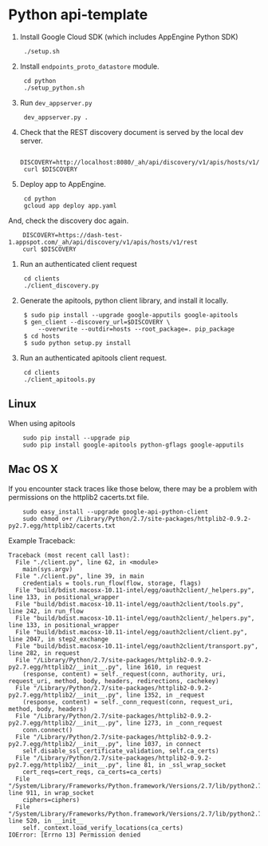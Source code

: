 # Python api-template

1. Install Google Cloud SDK (which includes AppEngine Python SDK)

        ./setup.sh

1. Install `endpoints_proto_datastore` module.

        cd python
        ./setup_python.sh

1. Run `dev_appserver.py`

        dev_appserver.py .

1. Check that the REST discovery document is served by the local dev server.

        DISCOVERY=http://localhost:8080/_ah/api/discovery/v1/apis/hosts/v1/rest
        curl $DISCOVERY

1. Deploy app to AppEngine.

		cd python
        gcloud app deploy app.yaml

  And, check the discovery doc again.

        DISCOVERY=https://dash-test-1.appspot.com/_ah/api/discovery/v1/apis/hosts/v1/rest
        curl $DISCOVERY

1. Run an authenticated client request

        cd clients
	    ./client_discovery.py

1. Generate the apitools, python client library, and install it locally.

        $ sudo pip install --upgrade google-apputils google-apitools
        $ gen_client --discovery_url=$DISCOVERY \
            --overwrite --outdir=hosts --root_package=. pip_package
	    $ cd hosts
	    $ sudo python setup.py install

1. Run an authenticated apitools client request.

        cd clients
	    ./client_apitools.py

## Linux

When using apitools

        sudo pip install --upgrade pip
        sudo pip install google-apitools python-gflags google-apputils

## Mac OS X

If you encounter stack traces like those below, there may be a problem with
permissions on the httplib2 cacerts.txt file.

        sudo easy_install --upgrade google-api-python-client
        sudo chmod o+r /Library/Python/2.7/site-packages/httplib2-0.9.2-py2.7.egg/httplib2/cacerts.txt

Example Traceback:

    Traceback (most recent call last):
      File "./client.py", line 62, in <module>
        main(sys.argv)
      File "./client.py", line 39, in main
        credentials = tools.run_flow(flow, storage, flags)
      File "build/bdist.macosx-10.11-intel/egg/oauth2client/_helpers.py", line 133, in positional_wrapper
      File "build/bdist.macosx-10.11-intel/egg/oauth2client/tools.py", line 242, in run_flow
      File "build/bdist.macosx-10.11-intel/egg/oauth2client/_helpers.py", line 133, in positional_wrapper
      File "build/bdist.macosx-10.11-intel/egg/oauth2client/client.py", line 2047, in step2_exchange
      File "build/bdist.macosx-10.11-intel/egg/oauth2client/transport.py", line 282, in request
      File "/Library/Python/2.7/site-packages/httplib2-0.9.2-py2.7.egg/httplib2/__init__.py", line 1610, in request
        (response, content) = self._request(conn, authority, uri, request_uri, method, body, headers, redirections, cachekey)
      File "/Library/Python/2.7/site-packages/httplib2-0.9.2-py2.7.egg/httplib2/__init__.py", line 1352, in _request
        (response, content) = self._conn_request(conn, request_uri, method, body, headers)
      File "/Library/Python/2.7/site-packages/httplib2-0.9.2-py2.7.egg/httplib2/__init__.py", line 1273, in _conn_request
        conn.connect()
      File "/Library/Python/2.7/site-packages/httplib2-0.9.2-py2.7.egg/httplib2/__init__.py", line 1037, in connect
        self.disable_ssl_certificate_validation, self.ca_certs)
      File "/Library/Python/2.7/site-packages/httplib2-0.9.2-py2.7.egg/httplib2/__init__.py", line 81, in _ssl_wrap_socket
        cert_reqs=cert_reqs, ca_certs=ca_certs)
      File "/System/Library/Frameworks/Python.framework/Versions/2.7/lib/python2.7/ssl.py", line 911, in wrap_socket
        ciphers=ciphers)
      File "/System/Library/Frameworks/Python.framework/Versions/2.7/lib/python2.7/ssl.py", line 520, in __init__
        self._context.load_verify_locations(ca_certs)
    IOError: [Errno 13] Permission denied
